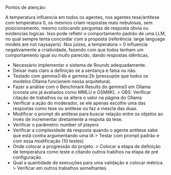 Pontos de atenção: 

A temperatura influencia em todos os agentes, nos agentes tese/antítese com temperatura 0, os mesmos criam respostas mais nebulosas, sem posicionamento, mesmo colocando perguntas de resposta óbvia ou evidencias logicas. Isso pode refletir o comportamento padrão de uma LLM, no qual sempre tenta concordar com a proposta (referência: large language models are not naysayers). Nos juízes, a temperatura = 0 influencia negativamente a criatividade, fazendo com que todos tenham um comportamento igual ou muito parecido, dando respostas idênticas.

- Necessário implementar o sistema de Rounds adequadamente.
- Deixar mais claro a definição se a sentança é falsa ou não.
- Testado com gemma3:4b e gemma:2b (pressupôe que todos os modelos Ollama funcionem nessa arquitetura).
- Fazer a análise com o Benchmark Results do gemma3 em Ollama (consta uns já avaliados como MMLU e GSM8K). > OBS: Verificar citação de trabalhos ou se altera o valor na página do Ollama 
- Verificar a ação do moderador, se ele apenas escolhe uma das respostas como tese ou antítese ou faz a mescla das duas.
- Modificar o prompt do antitese para buscar relação entre os objetos ao invés de incrementar diretamente a respota da tese.
- Verificar o parâmetro: number of players 
- Verificar a complexidade da resposta quando o agente antitese sabe que está contra argumentando uma IA > Testar com prompt padrão e com essa modificação (10 testes)
- Onde colocar a progressão do projeto. > Colocar a etapa de definição de temperatura como teste e citando outros trablhos na etapa de pré configuração.
- Qual a quantidade de execuções para uma validação e colocar métrica. > Verificar em outros trabalhos semelhantes
